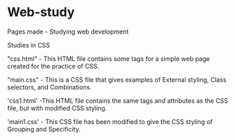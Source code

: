 # Web-study
Pages made - Studying web development 

Studies in CSS

"css.html" - This HTML file contains some tags for a simple web page created for the practice of CSS. 

"main.css" - This is a CSS file that gives examples of External styling, Class selectors, and Combinations.

'css1.html' -This HTML file contains the same tags and attributes as the CSS file, but with modified CSS styling.

'main1.css' - This CSS file has been modified to give the CSS styling of Grouping and Specificity.

